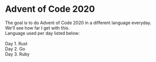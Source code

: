 # Advent of Code 2020
The goal is to do Advent of Code 2020 in a different language everyday. We'll see how far I get with this. <br />
Language used per day listed below: <br />
<br />
Day 1. Rust<br />
Day 2. Go<br />
Day 3. Ruby<br />
